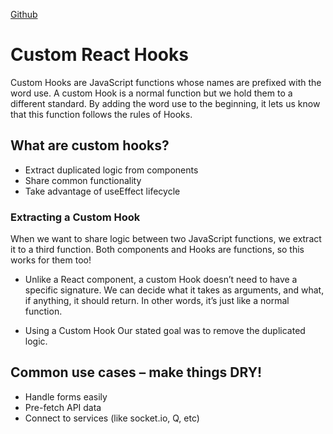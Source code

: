 [Github](https://batoolalali.github.io/401-Reading-notes/class32)

# Custom React Hooks

Custom Hooks are JavaScript functions whose names are prefixed with the word use. A custom Hook is a normal function but we hold them to a different standard. By adding the word use to the beginning, it lets us know that this function follows the rules of Hooks.

## What are custom hooks?
- Extract duplicated logic from components
- Share common functionality
- Take advantage of useEffect lifecycle


### Extracting a Custom Hook
When we want to share logic between two JavaScript functions, we extract it to a third function. Both components and Hooks are functions, so this works for them too!
- Unlike a React component, a custom Hook doesn’t need to have a specific signature. We can decide what it takes as arguments, and what, if anything, it should return. In other words, it’s just like a normal function.

- Using a Custom Hook
Our stated goal was to remove the duplicated logic.

## Common use cases – make things DRY!
- Handle forms easily
- Pre-fetch API data
- Connect to services (like socket.io, Q, etc)